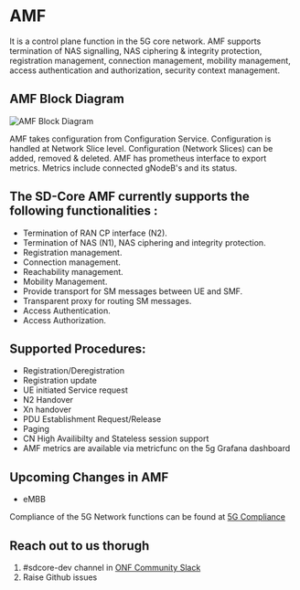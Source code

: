 <!--
SPDX-FileCopyrightText: 2021 Open Networking Foundation <info@opennetworking.org>
Copyright 2019 free5GC.org

SPDX-License-Identifier: Apache-2.0

-->
# AMF

It is a control plane function in the 5G core network. AMF supports termination of NAS signalling, 
NAS ciphering & integrity protection, registration management, connection management, mobility 
management, access authentication and authorization, security context management. 

## AMF Block Diagram
![AMF Block Diagram](/docs/images/README-AMF.png)

AMF takes configuration from Configuration Service. Configuration is handled at Network Slice level.
Configuration (Network Slices) can be added, removed & deleted.  AMF has prometheus interface to export
metrics. Metrics include connected gNodeB's and its status.

## The SD-Core AMF currently supports the following functionalities :
- Termination of RAN CP interface (N2). 
- Termination of NAS (N1), NAS ciphering and integrity protection. 
- Registration management. 
- Connection management. 
- Reachability management. 
- Mobility Management.
- Provide transport for SM messages between UE and SMF. 
- Transparent proxy for routing SM messages. 
- Access Authentication. 
- Access Authorization. 

## Supported Procedures:
- Registration/Deregistration
- Registration update
- UE initiated Service request
- N2 Handover
- Xn handover
- PDU Establishment Request/Release
- Paging
- CN High Availibilty and Stateless session support
- AMF metrics are available via metricfunc on the 5g Grafana dashboard

## Upcoming Changes in AMF

- eMBB

Compliance of the 5G Network functions can be found at [5G Compliance ](https://docs.sd-core.opennetworking.org/master/overview/3gpp-compliance-5g.html)

## Reach out to us thorugh 

1. #sdcore-dev channel in [ONF Community Slack](https://onf-community.slack.com/)
2. Raise Github issues

